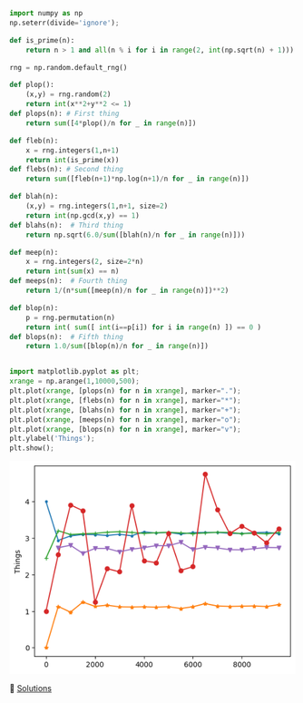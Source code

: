 ```python
import numpy as np
np.seterr(divide='ignore');
```


```python
def is_prime(n):
    return n > 1 and all(n % i for i in range(2, int(np.sqrt(n) + 1)))
```


```python
rng = np.random.default_rng()
```


```python
def plop():
    (x,y) = rng.random(2) 
    return int(x**2+y**2 <= 1)
def plops(n): # First thing
    return sum([4*plop()/n for _ in range(n)])
```


```python
def fleb(n):
    x = rng.integers(1,n+1)
    return int(is_prime(x))
def flebs(n): # Second thing
    return sum([fleb(n+1)*np.log(n+1)/n for _ in range(n)])
```


```python
def blah(n):
    (x,y) = rng.integers(1,n+1, size=2)
    return int(np.gcd(x,y) == 1)
def blahs(n):  # Third thing
    return np.sqrt(6.0/sum([blah(n)/n for _ in range(n)]))
```


```python
def meep(n):
    x = rng.integers(2, size=2*n)
    return int(sum(x) == n)
def meeps(n):  # Fourth thing
    return 1/(n*sum([meep(n)/n for _ in range(n)])**2)
```


```python
def blop(n):
    p = rng.permutation(n)
    return int( sum([ int(i==p[i]) for i in range(n) ]) == 0 )
def blops(n):  # Fifth thing
    return 1.0/sum([blop(n)/n for _ in range(n)])
```


```python

```


```python
import matplotlib.pyplot as plt;
xrange = np.arange(1,10000,500);
plt.plot(xrange, [plops(n) for n in xrange], marker=".");
plt.plot(xrange, [flebs(n) for n in xrange], marker="*");
plt.plot(xrange, [blahs(n) for n in xrange], marker="+");
plt.plot(xrange, [meeps(n) for n in xrange], marker="o");
plt.plot(xrange, [blops(n) for n in xrange], marker="v");
plt.ylabel('Things');
plt.show();
```


    
![png](output_9_0.png)
    

📝 [Solutions](https://ccanonne.github.io/quizzes/13012023-things-solutions)

```python

```
